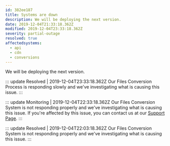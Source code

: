 ```yaml
---
id: 382ee187
title: Systems are down
description: We will be deploying the next version.
date: 2019-12-04T21:33:18.362Z
modified: 2019-12-04T23:33:18.362Z
severity: partial-outage
resolved: true
affectedsystems:
  - api
  - cdn
  - conversions
---
```


We will be deploying the next version.


::: update Resolved | 2019-12-04T23:33:18.362Z
Our Files Conversion Process is responding slowly and we've investigating what is causing this issue.
:::

::: update Monitoring | 2019-12-04T22:33:18.362Z
Our Files Conversion System is not responding properly and we've investigating what is causing this issue. If you're affected by this issue, you can contact us at our [Support Page](https://demo.statusfy.co).
:::

::: update Resolved | 2019-12-04T22:03:18.362Z
Our Files Conversion System is not responding properly and we've investigating what is causing this issue.
:::

